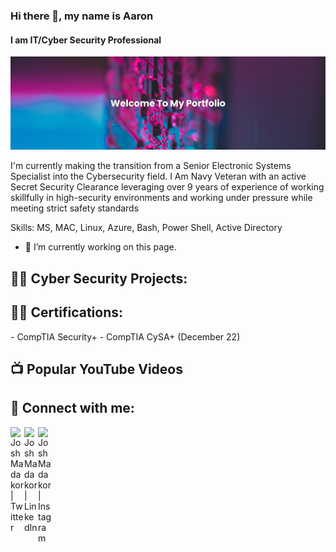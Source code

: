 ### Hi there 👋, my name is Aaron
#### I am IT/Cyber Security Professional 
![I am IT/Cyber Security Professional ](https://github.com/aronwill102/aronwill102/blob/main/banner.png)

I'm currently making the transition from a Senior Electronic Systems Specialist into the Cybersecurity field. I Am Navy Veteran with an active Secret Security Clearance leveraging over 9 years of experience of working skillfully in high-security environments and working under pressure while meeting strict safety standards

Skills: MS, MAC, Linux, Azure, Bash, Power Shell, Active Directory

- 🔭 I’m currently working on this page. 


<h2>👨‍💻 Cyber Security Projects:</h2>



<h2>👨‍💻 Certifications:</h2>
  - CompTIA Security+
  - CompTIA CySA+ (December 22)


<h2>📺 Popular YouTube Videos</h2>


<h2> 🤳 Connect with me:</h2>

[<img align="left" alt="JoshMadakor | Twitter" width="22px" src="https://cdn.jsdelivr.net/npm/simple-icons@v3/icons/twitter.svg" />][twitter]
[<img align="left" alt="JoshMadakor | LinkedIn" width="22px" src="https://cdn.jsdelivr.net/npm/simple-icons@v3/icons/linkedin.svg" />][linkedin]
[<img align="left" alt="JoshMadakor | Instagram" width="22px" src="https://cdn.jsdelivr.net/npm/simple-icons@v3/icons/instagram.svg" />][instagram]

[twitter]: https://twitter.com/AronWill102
[instagram]: https://www.instagram.com/aronw.ill/
[linkedin]: https://linkedin.com/in/aaron-williams102

<!--
**joshmadakor1/joshmadakor1** is a ✨ _special_ ✨ repository because its `README.md` (this file) appears on your GitHub profile.

Here are some ideas to get you started:

- 🔭 I’m currently working on ...
- 🌱 I’m currently learning ...
- 👯 I’m looking to collaborate on ...
- 🤔 I’m looking for help with ...
- 💬 Ask me about ...
- 📫 How to reach me: ...
- 😄 Pronouns: ...
- ⚡ Fun fact: ...
-->

